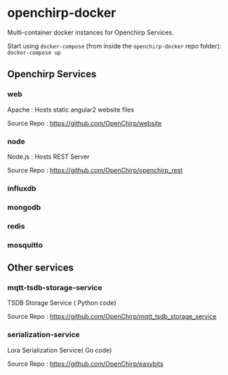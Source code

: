 # openchirp-docker
Multi-container docker instances for Openchirp Services. 

Start using `docker-compose` (from inside the `openchirp-docker` repo folder):
`docker-compose up`

## Openchirp Services

### web
Apache : Hosts static angular2 website files

Source Repo : https://github.com/OpenChirp/website

### node
Node.js : Hosts REST Server

Source Repo : https://github.com/OpenChirp/openchirp_rest   

### influxdb
### mongodb
### redis
### mosquitto

## Other services

### mqtt-tsdb-storage-service
TSDB Storage Service ( Python code) 

Source Repo : https://github.com/OpenChirp/mqtt_tsdb_storage_service

### serialization-service
Lora Serialization Service( Go code)

Source Repo : https://github.com/OpenChirp/easybits
